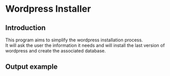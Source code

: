 # Wordpress Installer

## Introduction

This program aims to simplify the wordpress installation process. \
It will ask the user the information it needs and will install the last version of wordpress and create the associated database.

## Output example
```
```

